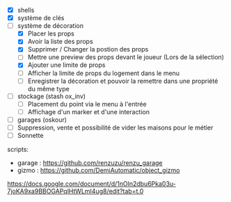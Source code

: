 - [x] shells
- [x] système de clés
- [ ] système de décoration
  - [x] Placer les props
  - [x] Avoir la liste des props
  - [x] Supprimer / Changer la postion des props
  - [ ] Mettre une preview des props devant le joueur (Lors de la sélection)
  - [x] Ajouter une limite de props
  - [ ] Afficher la limite de props du logement dans le menu
  - [ ] Enregistrer la décoration et pouvoir la remettre dans une propriété du même type
- [ ] stockage (stash ox_inv)
  - [ ] Placement du point via le menu à l'entrée
  - [ ] Affichage d'un marker et d'une interaction
- [ ] garages (oskour)
- [ ] Suppression, vente et possibilité de vider les maisons pour le métier
- [ ] Sonnette

scripts:
- garage : https://github.com/renzuzu/renzu_garage
- gizmo : https://github.com/DemiAutomatic/object_gizmo

https://docs.google.com/document/d/1nOln2dbu6Pka03u-7joKA9xa9BBOGAPqlHtWLmI4ug8/edit?tab=t.0